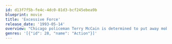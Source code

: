 ```yaml
---
id: d13f7f5b-fe4c-4dc0-81d3-bcf245ebea9b
blueprint: movie
title: 'Excessive Force'
release_date: '1993-05-14'
overview: "Chicago policeman Terry McCain is determined to put away mobster Sal DiMarco, who always gets acquitted on technicalities. While monitoring a drug sale, a shootout ensues, and one of Terry's fellow officers gets away with $3 million of Sal's money. Suspecting Terry took the cash, the mobster sends his men to kill Terry's brother, Dylan, and partner, Frankie Hawkins. Furious, Terry sets out to take his revenge by any means necessary."
genres: '[{"id": 28, "name": "Action"}]'
---
```

